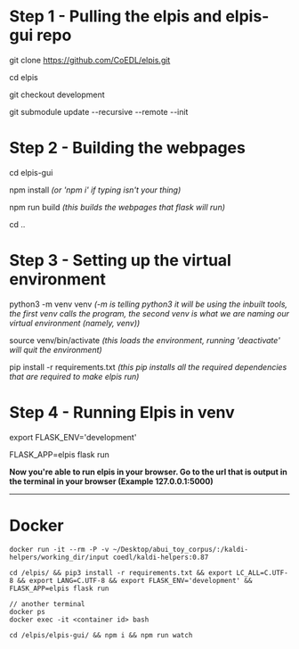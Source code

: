 # Step 1 - Pulling the elpis and elpis-gui repo

git clone https://github.com/CoEDL/elpis.git

cd elpis

git checkout development

git submodule update --recursive --remote --init 

# Step 2 - Building the webpages

cd elpis-gui

npm install _(or 'npm i' if typing isn't your thing)_ 

npm run build _(this builds the webpages that flask will run)_

cd ..

# Step 3 - Setting up the virtual environment

python3 -m venv venv _(-m is telling python3 it will be using the inbuilt tools, the first venv calls the program, the second venv is what we are naming our virtual environment (namely, venv))_

source venv/bin/activate _(this loads the environment, running 'deactivate' will quit the environment)_ 

pip install -r requirements.txt _(this pip installs all the required dependencies that are required to make elpis run)_

# Step 4 - Running Elpis in venv

export FLASK_ENV='development'

FLASK_APP=elpis flask run

**Now you're able to run elpis in your browser. Go to the url that is output in the terminal in your browser (Example 127.0.0.1:5000)**


---
# Docker

```
docker run -it --rm -P -v ~/Desktop/abui_toy_corpus/:/kaldi-helpers/working_dir/input coedl/kaldi-helpers:0.87

cd /elpis/ && pip3 install -r requirements.txt && export LC_ALL=C.UTF-8 && export LANG=C.UTF-8 && export FLASK_ENV='development' && FLASK_APP=elpis flask run

// another terminal
docker ps
docker exec -it <container id> bash

cd /elpis/elpis-gui/ && npm i && npm run watch

```
